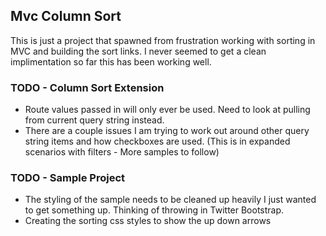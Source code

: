 ## Mvc Column Sort
This is just a project that spawned from frustration working with sorting in MVC and building the sort links. I never seemed to get a clean implimentation so far this has been working well.

### TODO - Column Sort Extension
* Route values passed in will only ever be used. Need to look at pulling from current query string instead.
* There are a couple issues I am trying to work out around other query string items and how checkboxes are used. (This is in expanded scenarios with filters - More samples to follow)

### TODO - Sample Project
* The styling of the sample needs to be cleaned up heavily I just wanted to get something up. Thinking of throwing in Twitter Bootstrap.
* Creating the sorting css styles to show the up down arrows